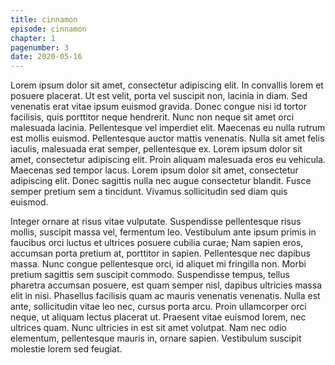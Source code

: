 ```yaml
---
title: cinnamon
episode: cinnamon
chapter: 1
pagenumber: 3
date: 2020-05-16
---
```


Lorem ipsum dolor sit amet, consectetur adipiscing elit. In convallis lorem et posuere placerat. Ut est velit, porta vel suscipit non, lacinia in diam. Sed venenatis erat vitae ipsum euismod gravida. Donec congue nisi id tortor facilisis, quis porttitor neque hendrerit. Nunc non neque sit amet orci malesuada lacinia. Pellentesque vel imperdiet elit. Maecenas eu nulla rutrum est mollis euismod. Pellentesque auctor mattis venenatis. Nulla sit amet felis iaculis, malesuada erat semper, pellentesque ex. Lorem ipsum dolor sit amet, consectetur adipiscing elit. Proin aliquam malesuada eros eu vehicula. Maecenas sed tempor lacus. Lorem ipsum dolor sit amet, consectetur adipiscing elit. Donec sagittis nulla nec augue consectetur blandit. Fusce semper pretium sem a tincidunt. Vivamus sollicitudin sed diam quis euismod.

Integer ornare at risus vitae vulputate. Suspendisse pellentesque risus mollis, suscipit massa vel, fermentum leo. Vestibulum ante ipsum primis in faucibus orci luctus et ultrices posuere cubilia curae; Nam sapien eros, accumsan porta pretium at, porttitor in sapien. Pellentesque nec dapibus massa. Nunc congue pellentesque orci, id aliquet mi fringilla non. Morbi pretium sagittis sem suscipit commodo. Suspendisse tempus, tellus pharetra accumsan posuere, est quam semper nisl, dapibus ultricies massa elit in nisi. Phasellus facilisis quam ac mauris venenatis venenatis. Nulla est ante, sollicitudin vitae leo nec, cursus porta arcu. Proin ullamcorper orci neque, ut aliquam lectus placerat ut. Praesent vitae euismod lorem, nec ultrices quam. Nunc ultricies in est sit amet volutpat. Nam nec odio elementum, pellentesque mauris in, ornare sapien. Vestibulum suscipit molestie lorem sed feugiat.
